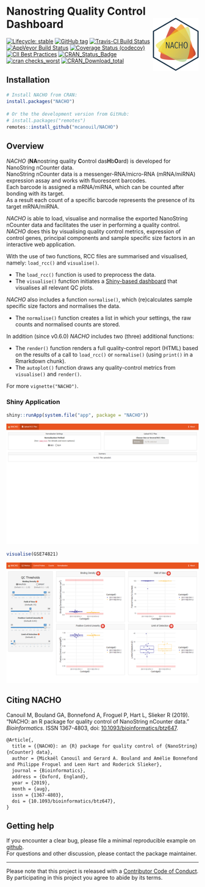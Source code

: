 
<!-- README.md is generated from README.Rmd. Please edit that file -->

# Nanostring Quality Control Dashboard <img src="man/figures/nacho_hex.png" align="right" width="120" />

<!-- badges: start -->

[![Lifecycle:
stable](https://img.shields.io/badge/lifecycle-stable-brightgreen.svg)](https://www.tidyverse.org/lifecycle/#stable)
[![GitHub
tag](https://img.shields.io/github/tag/mcanouil/NACHO.svg?label=latest%20tag)](https://github.com/mcanouil/NACHO)
[![Travis-CI Build
Status](https://travis-ci.org/mcanouil/NACHO.svg?branch=master)](https://travis-ci.org/mcanouil/NACHO)
[![AppVeyor Build
Status](https://ci.appveyor.com/api/projects/status/github/mcanouil/NACHO?branch=master&svg=true)](https://ci.appveyor.com/project/mcanouil/NACHO)
[![Coverage Status
(codecov)](https://codecov.io/gh/mcanouil/NACHO/branch/master/graph/badge.svg)](https://codecov.io/gh/mcanouil/NACHO)
[![CII Best
Practices](https://bestpractices.coreinfrastructure.org/projects/2719/badge)](https://bestpractices.coreinfrastructure.org/projects/2719)
[![CRAN\_Status\_Badge](https://www.r-pkg.org/badges/version-ago/NACHO)](https://cran.r-project.org/package=NACHO)
[![cran
checks\_worst](https://cranchecks.info/badges/worst/NACHO)](https://cran.r-project.org/web/checks/check_results_NACHO.html)
[![CRAN\_Download\_total](https://cranlogs.r-pkg.org/badges/NACHO)](https://cran.r-project.org/package=NACHO)
<!--[![cran checks_summary](https://cranchecks.info/badges/summary/NACHO)](https://cran.r-project.org/web/checks/check_results_NACHO.html)-->
<!--[![CRAN_Download_month](https://cranlogs.r-pkg.org/badges/NACHO?color=brightgreen)](https://cran.r-project.org/package=NACHO)-->
<!--[![Coverage Status (coveralls)](https://coveralls.io/repos/github/mcanouil/NACHO/badge.svg?branch=master)](https://coveralls.io/github/mcanouil/NACHO?branch=master)-->
<!-- badges: end -->

## Installation

``` r
# Install NACHO from CRAN:
install.packages("NACHO")

# Or the the development version from GitHub:
# install.packages("remotes")
remotes::install_github("mcanouil/NACHO")
```

## Overview

*NACHO* (**NA**nostring quality **C**ontrol das**H**b**O**ard) is
developed for NanoString nCounter data.  
NanoString nCounter data is a messenger-RNA/micro-RNA (mRNA/miRNA)
expression assay and works with fluorescent barcodes.  
Each barcode is assigned a mRNA/miRNA, which can be counted after
bonding with its target.  
As a result each count of a specific barcode represents the presence of
its target mRNA/miRNA.

*NACHO* is able to load, visualise and normalise the exported NanoString
nCounter data and facilitates the user in performing a quality
control.  
*NACHO* does this by visualising quality control metrics, expression of
control genes, principal components and sample specific size factors in
an interactive web application.

With the use of two functions, RCC files are summarised and visualised,
namely: `load_rcc()` and `visualise()`.

  - The `load_rcc()` function is used to preprocess the data.
  - The `visualise()` function initiates a [Shiny-based
    dashboard](https://shiny.rstudio.com/) that visualises all relevant
    QC plots.

*NACHO* also includes a function `normalise()`, which (re)calculates
sample specific size factors and normalises the data.

  - The `normalise()` function creates a list in which your settings,
    the raw counts and normalised counts are stored.

In addition (since v0.6.0) *NACHO* includes two (three) additional
functions:

  - The `render()` function renders a full quality-control report (HTML)
    based on the results of a call to `load_rcc()` or `normalise()`
    (using `print()` in a Rmarkdown chunk).
  - The `autoplot()` function draws any quality-control metrics from
    `visualise()` and `render()`.

For more `vignette("NACHO")`.

### Shiny Application

``` r
shiny::runApp(system.file("app", package = "NACHO"))
```

![](man/figures/README-app.png)

``` r
visualise(GSE74821)
```

![](man/figures/README-visualise.png)

## Citing NACHO

<p>

Canouil M, Bouland GA, Bonnefond A, Froguel P, Hart L, Slieker R (2019).
“NACHO: an R package for quality control of NanoString nCounter data.”
<em>Bioinformatics</em>. ISSN 1367-4803, doi:
<a href="https://doi.org/10.1093/bioinformatics/btz647">10.1093/bioinformatics/btz647</a>.

</p>

    @Article{,
      title = {{NACHO}: an {R} package for quality control of {NanoString} {nCounter} data},
      author = {Mickaël Canouil and Gerard A. Bouland and Amélie Bonnefond and Philippe Froguel and Leen Hart and Roderick Slieker},
      journal = {Bioinformatics},
      address = {Oxford, England},
      year = {2019},
      month = {aug},
      issn = {1367-4803},
      doi = {10.1093/bioinformatics/btz647},
    }

## Getting help

If you encounter a clear bug, please file a minimal reproducible example
on [github](https://github.com/mcanouil/NACHO/issues).  
For questions and other discussion, please contact the package
maintainer.

-----

Please note that this project is released with a [Contributor Code of
Conduct](https://github.com/mcanouil/NACHO/blob/master/.github/CODE_OF_CONDUCT.md).  
By participating in this project you agree to abide by its terms.
